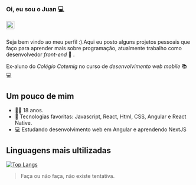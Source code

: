 ### Oi, eu sou o Juan 💻

<a href="https://www.linkedin.com/in/juan-andrade-811017190/">
  <img align="left" alt="LinkdeIn" width="22px" src="https://cdn.jsdelivr.net/npm/simple-icons@v3/icons/linkedin.svg" />
</a>

</br>
</br>

Seja bem vindo ao meu perfil :).Aqui eu posto alguns projetos pessoais que faço para aprender mais sobre programação, atualmente trabalho como desenvolvedor *front-end*  🚀 . 

Ex-aluno do *Colégio Cotemig* no curso de *desenvolvimento web mobile*     📚💻
  
## Um pouco de mim

- 👨‍💻  18 anos.
- 🌱 Tecnologias favoritas: Javascript, React, Html, CSS, Angular e React Native.
- 💻 Estudando desenvolvimento web em Angular e aprendendo NextJS

## Linguagens mais ultilizadas

[![Top Langs](https://github-readme-stats.vercel.app/api/top-langs/?username=juan-20&langs_count=6&layout=compact)](https://github.com/anuraghazra/github-readme-stats)
</br>

> Faça ou não faça, não existe tentativa.
